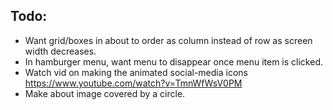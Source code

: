 
## Todo: 
* Want grid/boxes in about to order as column instead of row as screen width decreases.
* In hamburger menu, want menu to disappear once menu item is clicked.
* Watch vid on making the animated social-media icons https://www.youtube.com/watch?v=TmnWfWsV0PM
* Make about image covered by a circle.
